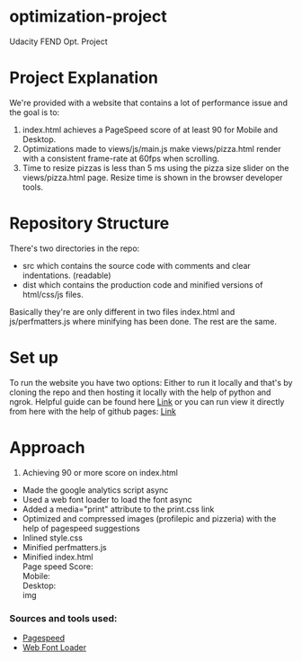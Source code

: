 # optimization-project
Udacity FEND Opt. Project
# Project Explanation 
We're provided with a website that contains a lot of performance issue and the goal is to:
1. index.html achieves a PageSpeed score of at least 90 for Mobile and Desktop.
1. Optimizations made to views/js/main.js make views/pizza.html render with a consistent frame-rate at 60fps when scrolling.
1. Time to resize pizzas is less than 5 ms using the pizza size slider on the views/pizza.html page. Resize time is shown in the browser developer tools.
# Repository Structure
There's two directories in the repo: 
* src 
which contains the source code with comments and clear indentations. (readable)
* dist
which contains the production code and minified versions of html/css/js files.

Basically they're are only different in two files index.html and js/perfmatters.js where minifying has been done. The rest are the same.

# Set up 
To run the website you have two options:
Either to run it locally and that's by cloning the repo and then hosting it locally with the help of python and ngrok.
Helpful guide can be found here
[Link](https://github.com/udacity/frontend-nanodegree-mobile-portfolio)
or you can run view it directly from here with the help of github pages:
[Link](https://mousa96.github.io/optimization-project/dist/)
# Approach
1. Achieving 90 or more score on index.html
* Made the google analytics script async
* Used a web font loader to load the font async
* Added a media="print" attribute to the print.css link
* Optimized and compressed images (profilepic and pizzeria) with the help of pagespeed suggestions
* Inlined style.css
* Minified perfmatters.js 
* Minified index.html  
Page speed Score:  
Mobile:  
Desktop:  
img  
### Sources and tools used: 
* [Pagespeed](https://developers.google.com/speed/pagespeed/insights/)
* [Web Font Loader](https://github.com/typekit/webfontloader)

